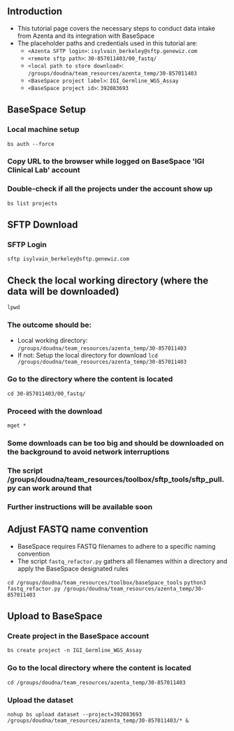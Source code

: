 ## Introduction
- This tutorial page covers the necessary steps to conduct data intake from Azenta and its integration with BaseSpace 
- The placeholder paths and credentials used in this tutorial are:
  - `<Azenta SFTP login>`: `isylvain_berkeley@sftp.genewiz.com`
  - `<remote sftp path>`: `30-857011403/00_fastq/`
  - `<local path to store download>`: `/groups/doudna/team_resources/azenta_temp/30-857011403`
  - `<BaseSpace project label>`: `IGI_Germline_WGS_Assay`
  - `<BaseSpace project id>`: `392083693`

## BaseSpace Setup
### Local machine setup
`bs auth --force`

### Copy URL to the browser while logged on BaseSpace 'IGI Clinical Lab' account
### Double-check if all the projects under the account show up 
`bs list projects`

## SFTP Download
### SFTP Login
`sftp isylvain_berkeley@sftp.genewiz.com`

## Check the local working directory (where the data will be downloaded)
`lpwd`

### The outcome should be:
+ Local working directory: `/groups/doudna/team_resources/azenta_temp/30-857011403`
+ If not: Setup the local directory for download
`lcd /groups/doudna/team_resources/azenta_temp/30-857011403`    

### Go to the directory where the content is located
`cd 30-857011403/00_fastq/`

### Proceed with the download
`mget *`

### Some downloads can be too big and should be downloaded on the background to avoid network interruptions
### The script /groups/doudna/team_resources/toolbox/sftp_tools/sftp_pull.py can work around that
### Further instructions will be available soon


## Adjust FASTQ name convention 
+ BaseSpace requires FASTQ filenames to adhere to a specific naming convention
+ The script `fastq_refactor.py` gathers all filenames within a directory and apply the BaseSpace designated rules

`cd /groups/doudna/team_resources/toolbox/baseSpace_tools`
`python3 fastq_refactor.py /groups/doudna/team_resources/azenta_temp/30-857011403`

## Upload to BaseSpace
### Create project in the BaseSpace account
`bs create project -n IGI_Germline_WGS_Assay`

### Go to the local directory where the content is located
`cd /groups/doudna/team_resources/azenta_temp/30-857011403`

### Upload the dataset
`nohup bs upload dataset --project=392083693 /groups/doudna/team_resources/azenta_temp/30-857011403/* &`
